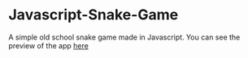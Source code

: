 # Javascript-Snake-Game
A simple old school snake game made in Javascript.
You can see the preview of the app [here](https://ahmedskulj00.github.io/Javascript-Snake-Game/)
